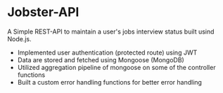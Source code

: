 # Jobster-API

A Simple REST-API to maintain a user's jobs interview status built usind Node.js.

- Implemented user authentication (protected route) using JWT
- Data are stored and fetched using Mongoose (MongoDB)
- Utilized aggregation pipeline of mongoose on some of the controller functions
- Built a custom error handling functions for better error handling

